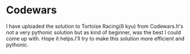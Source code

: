 # Codewars
I have uploaded the solution to Tortoise Racing(6 kyu) from Codewars.It's not a very pythonic solution but as kind of beginner, was the best I could come up with. Hope it helps.I'll try to make this solution more efficient and pythonic.
